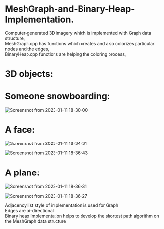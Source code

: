 # MeshGraph-and-Binary-Heap-Implementation.

Computer-generated 3D imagery which is implemented with Graph data structure,<br />
MeshGraph.cpp has functions which creates and also colorizes particular nodes and the edges, <br />
BinaryHeap.cpp functions are helping the coloring process, <br />

# 3D objects:<br />
# Someone snowboarding: <br />
![Screenshot from 2023-01-11 18-30-00](https://user-images.githubusercontent.com/95969634/211882007-d05f215d-6052-4ff7-adfb-1233ff219ed1.png)
<br />

# A face: <br />
![Screenshot from 2023-01-11 18-34-31](https://user-images.githubusercontent.com/95969634/211882162-681df592-8647-44df-b70f-d0cd949c6aa1.png)

![Screenshot from 2023-01-11 18-36-43](https://user-images.githubusercontent.com/95969634/211882222-93cc97ea-2965-447a-91ae-6814e8eaffdb.png)
<br />

# A plane: <br />  
![Screenshot from 2023-01-11 18-36-31](https://user-images.githubusercontent.com/95969634/211882226-4f28a3e7-228d-460e-9560-631af461770c.png)

![Screenshot from 2023-01-11 18-36-27](https://user-images.githubusercontent.com/95969634/211882647-a4bd2675-43e2-466e-b445-31c58123e524.png)


Adjacency list style of implementation is used for Graph <br />
Edges are bi-directional <br />
Binary heap Implementation helps to develop the shortest path algorithm on the MeshGraph data structure<br />

